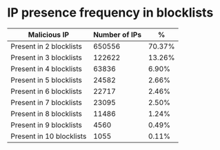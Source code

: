 # IP presence frequency in blocklists
| Malicious IP | Number of IPs | % |
|----|----|----|
| Present in 2 blocklists | 650556 | 70.37% |
| Present in 3 blocklists | 122622 | 13.26% |
| Present in 4 blocklists | 63836 | 6.90% |
| Present in 5 blocklists | 24582 | 2.66% |
| Present in 6 blocklists | 22717 | 2.46% |
| Present in 7 blocklists | 23095 | 2.50% |
| Present in 8 blocklists | 11486 | 1.24% |
| Present in 9 blocklists | 4560 | 0.49% |
| Present in 10 blocklists | 1055 | 0.11% |
